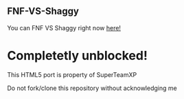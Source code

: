 ## FNF-VS-Shaggy

You can FNF VS Shaggy right now [here!](https://superteamxp.github.io/FNF-VS-Shaggy/)

# Completetly unblocked!

This HTML5 port is property of SuperTeamXP

Do not fork/clone this repository without acknowledging me
